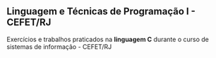 ## Linguagem e Técnicas de Programação I - CEFET/RJ
Exercícios e trabalhos praticados na **linguagem C**  durante o curso de sistemas de informação - CEFET/RJ
